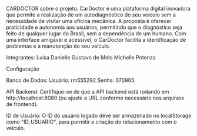CARDOCTOR
sobre o projeto:
CarDoctor é uma plataforma digital inovadora que permite a realização de um autodiagnóstico do seu veículo sem a necessidade de visitar uma oficina mecânica. A proposta é oferecer praticidade e autonomia aos usuários, permitindo que o diagnóstico seja feito de qualquer lugar do Brasil, sem a dependência de um humano. Com uma interface amigável e acessível, o CarDoctor facilita a identificação de problemas e a manutenção do seu veículo.

Integrantes:
Luisa Danielle
Gustavo de Melo 
Michelle Potenza

Configuração

Banco de Dados:
Usuário: rm555292
Senha: 070905

API Backend: Certifique-se de que a API backend está rodando em http://localhost:8080 (ou ajuste a URL conforme necessário nos arquivos de frontend).

ID de Usuário: O ID do usuário logado deve ser armazenado no localStorage como "ID_USUARIO", para permitir a criação do relacionamento com o veículo.